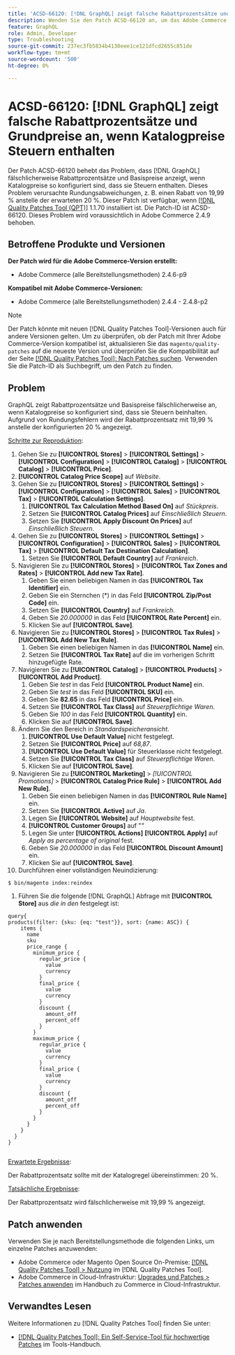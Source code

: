 ```yaml
---
title: 'ACSD-66120: [!DNL GraphQL] zeigt falsche Rabattprozentsätze und Grundpreise an, wenn Katalogpreise Steuern enthalten'
description: Wenden Sie den Patch ACSD-66120 an, um das Adobe Commerce-Problem zu beheben [!DNL GraphQL]  bei dem fälschlicherweise Rabattprozentsätze und Basispreise angezeigt werden, wenn Katalogpreise so konfiguriert sind, dass sie Steuern enthalten. Dieses Problem verursachte Rundungsabweichungen, z. B. einen Rabatt von 19,99 % anstelle der erwarteten 20 %.
feature: GraphQL
role: Admin, Developer
type: Troubleshooting
source-git-commit: 237ec3fb5834b4130eee1ce121dfcd2655c851de
workflow-type: tm+mt
source-wordcount: '500'
ht-degree: 0%

---
```



# ACSD-66120: [!DNL GraphQL] zeigt falsche Rabattprozentsätze und Grundpreise an, wenn Katalogpreise Steuern enthalten

Der Patch ACSD-66120 behebt das Problem, dass [!DNL GraphQL] fälschlicherweise Rabattprozentsätze und Basispreise anzeigt, wenn Katalogpreise so konfiguriert sind, dass sie Steuern enthalten. Dieses Problem verursachte Rundungsabweichungen, z. B. einen Rabatt von 19,99 % anstelle der erwarteten 20 %. Dieser Patch ist verfügbar, wenn [[!DNL Quality Patches Tool (QPT)]](/help/tools/quality-patches-tool/quality-patches-tool-to-self-serve-quality-patches.md) 1.1.70 installiert ist. Die Patch-ID ist ACSD-66120. Dieses Problem wird voraussichtlich in Adobe Commerce 2.4.9 behoben.

## Betroffene Produkte und Versionen

**Der Patch wird für die Adobe Commerce-Version erstellt:**

* Adobe Commerce (alle Bereitstellungsmethoden) 2.4.6-p9

**Kompatibel mit Adobe Commerce-Versionen:**

* Adobe Commerce (alle Bereitstellungsmethoden) 2.4.4 - 2.4.8-p2

>[!NOTE]
>
>Der Patch könnte mit neuen [!DNL Quality Patches Tool]-Versionen auch für andere Versionen gelten. Um zu überprüfen, ob der Patch mit Ihrer Adobe Commerce-Version kompatibel ist, aktualisieren Sie das `magento/quality-patches` auf die neueste Version und überprüfen Sie die Kompatibilität auf der Seite [[!DNL Quality Patches Tool]: Nach Patches suchen](https://experienceleague.adobe.com/tools/commerce-quality-patches/index.html?lang=de). Verwenden Sie die Patch-ID als Suchbegriff, um den Patch zu finden.

## Problem

GraphQL zeigt Rabattprozentsätze und Basispreise fälschlicherweise an, wenn Katalogpreise so konfiguriert sind, dass sie Steuern beinhalten. Aufgrund von Rundungsfehlern wird der Rabattprozentsatz mit 19,99 % anstelle der konfigurierten 20 % angezeigt.

<u>Schritte zur Reproduktion</u>:

1. Gehen Sie zu **[!UICONTROL Stores]** > **[!UICONTROL Settings]** > **[!UICONTROL Configuration]** > **[!UICONTROL Catalog]** > **[!UICONTROL Catalog]** > **[!UICONTROL Price]**.
1. **[!UICONTROL Catalog Price Scope]** auf *Website*.
1. Gehen Sie zu **[!UICONTROL Stores]** > **[!UICONTROL Settings]** > **[!UICONTROL Configuration]** > **[!UICONTROL Sales]** > **[!UICONTROL Tax]** > **[!UICONTROL Calculation Settings]**.
   1. **[!UICONTROL Tax Calculation Method Based On]** auf *Stückpreis*.
   1. Setzen Sie **[!UICONTROL Catalog Prices]** auf *Einschließlich Steuern*.
   1. Setzen Sie **[!UICONTROL Apply Discount On Prices]** auf *Einschließlich Steuern*.
1. Gehen Sie zu **[!UICONTROL Stores]** > **[!UICONTROL Settings]** > **[!UICONTROL Configuration]** > **[!UICONTROL Sales]** > **[!UICONTROL Tax]** > **[!UICONTROL Default Tax Destination Calculation]**.
   1. Setzen Sie **[!UICONTROL Default Country]** auf *Frankreich*.
1. Navigieren Sie zu **[!UICONTROL Stores]** > **[!UICONTROL Tax Zones and Rates]** > **[!UICONTROL Add new Tax Rate]**.
   1. Geben Sie einen beliebigen Namen in das **[!UICONTROL Tax Identifier]** ein.
   1. Geben Sie ein Sternchen (*) in das Feld **[!UICONTROL Zip/Post Code]** ein.
   1. Setzen Sie **[!UICONTROL Country]** auf *Frankreich*.
   1. Geben Sie *20.000000* in das Feld **[!UICONTROL Rate Percent]** ein.
   1. Klicken Sie auf **[!UICONTROL Save]**.
1. Navigieren Sie zu **[!UICONTROL Stores]** > **[!UICONTROL Tax Rules]** > **[!UICONTROL Add New Tax Rule]**.
   1. Geben Sie einen beliebigen Namen in das **[!UICONTROL Name]** ein.
   1. Setzen Sie **[!UICONTROL Tax Rate]** auf die im vorherigen Schritt hinzugefügte Rate.
1. Navigieren Sie zu **[!UICONTROL Catalog]** > **[!UICONTROL Products]** > **[!UICONTROL Add Product]**.
   1. Geben Sie *test* in das Feld **[!UICONTROL Product Name]** ein.
   1. Geben Sie *test* in das Feld **[!UICONTROL SKU]** ein.
   1. Geben Sie **82.65** in das Feld **[!UICONTROL Price]** ein.
   1. Setzen Sie **[!UICONTROL Tax Class]** auf *Steuerpflichtige Waren*.
   1. Geben Sie *100* in das Feld **[!UICONTROL Quantity]** ein.
   1. Klicken Sie auf **[!UICONTROL Save]**.
1. Ändern Sie den Bereich in *Standardspeicheransicht*.
   1. **[!UICONTROL Use Default Value]** nicht festgelegt.
   1. Setzen Sie **[!UICONTROL Price]** auf *68,87*.
   1. **[!UICONTROL Use Default Value]** für Steuerklasse nicht festgelegt.
   1. Setzen Sie **[!UICONTROL Tax Class]** auf *Steuerpflichtige Waren*. 
   1. Klicken Sie auf **[!UICONTROL Save]**.
1. Navigieren Sie zu **[!UICONTROL Marketing]** > *[!UICONTROL Promotions]* > **[!UICONTROL Catalog Price Rule]** > **[!UICONTROL Add New Rule]**.
   1. Geben Sie einen beliebigen Namen in das **[!UICONTROL Rule Name]** ein.
   1. Setzen Sie **[!UICONTROL Active]** auf *Ja*.
   1. Legen Sie **[!UICONTROL Website]** auf *Hauptwebsite* fest.
   1. **[!UICONTROL Customer Groups]** auf &quot;*&quot;*
   1. Legen Sie unter **[!UICONTROL Actions]** **[!UICONTROL Apply]** auf *Apply as percentage of original* fest.
   1. Geben Sie *20.000000* in das Feld **[!UICONTROL Discount Amount]** ein.
   1. Klicken Sie auf **[!UICONTROL Save]**.
1. Durchführen einer vollständigen Neuindizierung:

```
$ bin/magento index:reindex
```

1. Führen Sie die folgende [!DNL GraphQL] Abfrage mit **[!UICONTROL Store]** aus *die in den* festgelegt ist:

```
query{
products(filter: {sku: {eq: "test"}}, sort: {name: ASC}) {
    items {
      name
      sku
      price_range {
        minimum_price {
          regular_price {
            value
            currency
          }
          final_price {
            value
            currency
          }
          discount {
            amount_off
            percent_off
          }
        }
        maximum_price {
          regular_price {
            value
            currency
          }
          final_price {
            value
            currency
          }
          discount {
            amount_off
            percent_off
          }
        }
      }
    }
  }
}
  
```

<u>Erwartete Ergebnisse</u>:

Der Rabattprozentsatz sollte mit der Katalogregel übereinstimmen: 20 %.

<u>Tatsächliche Ergebnisse</u>:

Der Rabattprozentsatz wird fälschlicherweise mit 19,99 % angezeigt.

## Patch anwenden

Verwenden Sie je nach Bereitstellungsmethode die folgenden Links, um einzelne Patches anzuwenden:

* Adobe Commerce oder Magento Open Source On-Premise: [[!DNL Quality Patches Tool] > Nutzung](/help/tools/quality-patches-tool/usage.md) im [!DNL Quality Patches Tool].
* Adobe Commerce in Cloud-Infrastruktur: [Upgrades und Patches > Patches anwenden](https://experienceleague.adobe.com/docs/commerce-cloud-service/user-guide/develop/upgrade/apply-patches.html?lang=de) im Handbuch zu Commerce in Cloud-Infrastruktur.

## Verwandtes Lesen

Weitere Informationen zu [!DNL Quality Patches Tool] finden Sie unter:

* [[!DNL Quality Patches Tool]: Ein Self-Service-Tool für hochwertige Patches](/help/tools/quality-patches-tool/quality-patches-tool-to-self-serve-quality-patches.md) im Tools-Handbuch.
